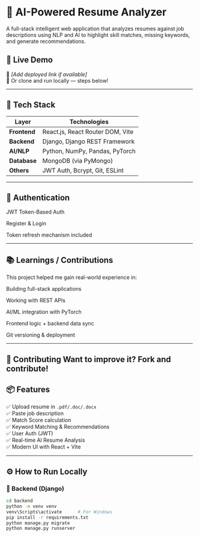 # 🧠 AI-Powered Resume Analyzer

A full-stack intelligent web application that analyzes resumes against job descriptions using NLP and AI to highlight skill matches, missing keywords, and generate recommendations.

## 🚀 Live Demo
🚧 *[Add deployed link if available]*  
🔧 Or clone and run locally — steps below!

---

## 🔧 Tech Stack

| Layer        | Technologies |
|--------------|--------------|
| **Frontend** | React.js, React Router DOM, Vite |
| **Backend**  | Django, Django REST Framework |
| **AI/NLP**   | Python, NumPy, Pandas, PyTorch |
| **Database** | MongoDB (via PyMongo) |
| **Others**   | JWT Auth, Bcrypt, Git, ESLint |

---

## 🔐 Authentication
JWT Token-Based Auth

Register & Login

Token refresh mechanism included

---

## 📚 Learnings / Contributions
This project helped me gain real-world experience in:

Building full-stack applications

Working with REST APIs

AI/ML integration with PyTorch

Frontend logic + backend data sync

Git versioning & deployment

---

🤝 Contributing
Want to improve it? Fork and contribute!
---

## 📦 Features

✅ Upload resume in `.pdf/.doc/.docx`  
✅ Paste job description  
✅ Match Score calculation  
✅ Keyword Matching & Recommendations  
✅ User Auth (JWT)  
✅ Real-time AI Resume Analysis  
✅ Modern UI with React + Vite


---

## ⚙️ How to Run Locally

### 🐍 Backend (Django)

```bash
cd backend
python -m venv venv
venv\Scripts\activate      # For Windows
pip install -r requirements.txt
python manage.py migrate
python manage.py runserver



